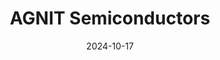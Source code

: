 ---  
layout: startup_page  
title: "AGNIT Semiconductors"  
id: "agnitsemi.com"  
permalink: "/agnitsemiconductorsagnitsemi.com10172024/"  
website: "https://www.agnitsemi.com/"  
funding_round: "Seed"  
funding_amount: "$3.5M"  
investors: "3one4 Capital, Zephyr Peacock, Lakshmi Narayanan"  
about: "AGNIT Semiconductors is a Gallium Nitride (GaN) semiconductor startup focused on revolutionizing specialized applications by augmenting traditional silicon. The company is expanding into consumer electronics and electric two-wheelers, aiming to sell 100,000 chips within a year. Its GaN technology offers improved performance and energy efficiency."  
markets: "Semiconductors, Consumer Electronics, RF electronics, Power Electronics"  
hq: "Bangalore, Karnataka, India"  
founded_year: "2019"  
linkedin: "https://www.linkedin.com/company/agnitsemi"  
twitter: ""  
instagram: ""  
facebook: ""  
crunchbase: "https://www.crunchbase.com/organization/agnit-semiconductors"  
pitchbook: "https://pitchbook.com/profiles/company/493549-03"  

date_display: "17-Oct-2024"  
date: "2024-10-17"

# SEO Optimization  
meta_title: "AGNIT Semiconductors - Seed Funding ($3.5M)"  
meta_description: "AGNIT Semiconductors, AGNIT Semiconductors is a Gallium Nitride (GaN) semiconductor startup focused on revolutionizing specialized applications by augmenting traditional si..."  
meta_keywords: "AGNIT Semiconductors, Semiconductors, Consumer Electronics, RF electronics, Power Electronics, Seed funding"  
canonical_url: "https://startup.projectstartups.com/agnitsemiconductorsagnitsemi.com10172024/"  
---